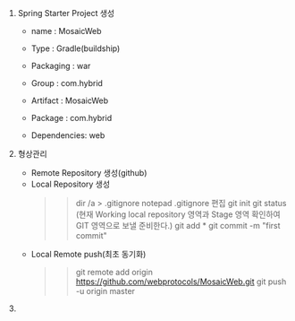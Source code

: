 1. Spring Starter Project 생성

	- name : MosaicWeb
	- Type : Gradle(buildship)
	- Packaging : war
	- Group : com.hybrid
	- Artifact : MosaicWeb
	- Package : com.hybrid
	
	- Dependencies: web
	
2. 형상관리

	- Remote Repository 생성(github)
	- Local Repository 생성
		>> dir /a > .gitignore
		>> notepad .gitignore 편집
		>> git init
		>> git status (현재 Working local repository 영역과  Stage 영역 확인하여 GIT 영역으로 보낼 준비한다.)
		>> git add *
		>> git commit -m "first commit"
	- Local Remote push(최초 동기화)
		>> git remote add origin https://github.com/webprotocols/MosaicWeb.git
		>> git push -u origin master

3. 